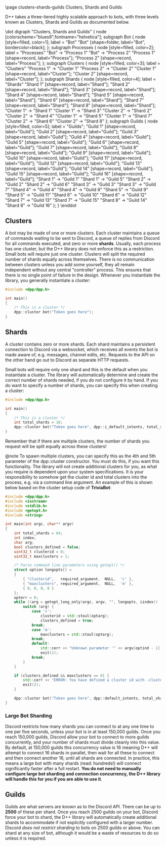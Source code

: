 \page clusters-shards-guilds Clusters, Shards and Guilds

D++ takes a three-tiered highly scalable approach to bots, with three levels known as Clusters, Shards and Guilds as documented below.

\dot
digraph "Clusters, Shards and Guilds" {
    node [colorscheme="blues9",fontname="helvetica"];
    subgraph Bot {
        node [style=filled, color=1];
        label = "Bot"
        "Bot" [shape=folder, label="Bot", bordercolor=black];
    };
    subgraph Processes {
        node [style=filled, color=2];
        label = "Processes"
        "Bot" -> "Process 1"
        "Bot" -> "Process 2"
        "Process 1" [shape=record, label="Process"];
        "Process 2" [shape=record, label="Process"];
    };
    subgraph Clusters {
        node [style=filled, color=3];
        label = "Clusters"
        "Process 1" -> "Cluster 1"
        "Process 2" -> "Cluster 2"
        "Cluster 1" [shape=record, label="Cluster"];
        "Cluster 2" [shape=record, label="Cluster"];
    };
    subgraph Shards {
        node [style=filled, color=4];
        label = "Shards"
        "Shard 1" [shape=record, label="Shard"];
        "Shard 2" [shape=record, label="Shard"];
        "Shard 3" [shape=record, label="Shard"];
        "Shard 4" [shape=record, label="Shard"];
        "Shard 5" [shape=record, label="Shard"];
        "Shard 6" [shape=record, label="Shard"];
        "Shard 7" [shape=record, label="Shard"];
        "Shard 8" [shape=record, label="Shard"];
        "Cluster 1" -> "Shard 1"
        "Cluster 1" -> "Shard 3"
        "Cluster 2" -> "Shard 2"
        "Cluster 2" -> "Shard 4"
        "Cluster 1" -> "Shard 5"
        "Cluster 1" -> "Shard 7"
        "Cluster 2" -> "Shard 6"
        "Cluster 2" -> "Shard 8"
    };
    subgraph Guilds {
        node [style=filled, color=5];
        label = "Guilds";
        "Guild 1" [shape=record, label="Guild"];
        "Guild 2" [shape=record, label="Guild"];
        "Guild 3" [shape=record, label="Guild"];
        "Guild 4" [shape=record, label="Guild"];
        "Guild 5" [shape=record, label="Guild"];
        "Guild 6" [shape=record, label="Guild"];
        "Guild 7" [shape=record, label="Guild"];
        "Guild 8" [shape=record, label="Guild"];
        "Guild 9" [shape=record, label="Guild"];
        "Guild 10" [shape=record, label="Guild"];
        "Guild 11" [shape=record, label="Guild"];
        "Guild 12" [shape=record, label="Guild"];
        "Guild 13" [shape=record, label="Guild"];
        "Guild 14" [shape=record, label="Guild"];
        "Guild 15" [shape=record, label="Guild"];
        "Guild 16" [shape=record, label="Guild"];
        "Shard 1" -> "Guild 1"
        "Shard 1" -> "Guild 5"
        "Shard 2" -> "Guild 2"
        "Shard 2" -> "Guild 6"
        "Shard 3" -> "Guild 3"
        "Shard 3" -> "Guild 7"
        "Shard 4" -> "Guild 4"
        "Shard 4" -> "Guild 8"
        "Shard 5" -> "Guild 9"
        "Shard 5" -> "Guild 11"
        "Shard 6" -> "Guild 10"
        "Shard 6" -> "Guild 12"
        "Shard 7" -> "Guild 13"
        "Shard 7" -> "Guild 15"
        "Shard 8" -> "Guild 14"
        "Shard 8" -> "Guild 16"
    };
}
\enddot

## Clusters

A bot may be made of one or more clusters. Each cluster maintains a queue of commands waiting to be sent to Discord, a queue of replies from Discord for all commands executed, and zero or more **shards**. Usually, each process has one cluster, but the D++ library does not enforce this as a restriction. Small bots will require just one cluster. Clusters will split the required number of shards equally across themselves. There is no communication between clusters unless you add some yourself, they all remain independent without any central "controller" process. This ensures that there is no single point of failure in the design. Whenever you instantiate the library, you generally instantiate a cluster:

```cpp
#include <dpp/dpp.h>

int main()
{
	/* This is a cluster */
	dpp::cluster bot("Token goes here");
}
```

## Shards

A cluster contains zero or more shards. Each shard maintains a persistent connection to Discord via a websocket, which receives all events the bot is made aware of, e.g. messages, channel edits, etc. Requests to the API on the other hand go out to Discord as separate HTTP requests.

Small bots will require only one shard and this is the default when you instantiate a cluster. The library will automatically determine and create the correct number of shards needed, if you do not configure it by hand. If you do want to specify a number of shards, you can specify this when creating a cluster:

```cpp
#include <dpp/dpp.h>

int main()
{
	/* This is a cluster */
	int total_shards = 10;
	dpp::cluster bot("Token goes here", dpp::i_default_intents, total_shards);
}
```

Remember that if there are multiple clusters, the number of shards you request will be split equally across these clusters!

@note To spawn multiple clusters, you can specify this as the 4th and 5th parameter of the dpp::cluster constructor. You must do this, if you want this functionality. The library will not create additional clusters for you, as what you require is dependent upon your system specifications. It is your responsibility to somehow get the cluster id and total clusters into the process, e.g. via a command line argument. An example of this is shown below based on the cluster setup code of **TriviaBot**:
```cpp
#include <dpp/dpp.h>
#include <iostream>
#include <stdlib.h>
#include <getopt.h>
#include <string>

int main(int argc, char** argv)
{
	int total_shards = 64;
	int index;
	char arg;
	bool clusters_defined = false;
	uint32_t clusterid = 0;
	uint32_t maxclusters = 1;

	/* Parse command line parameters using getopt() */
	struct option longopts[] =
	{
		{ "clusterid",   required_argument,  NULL,  'c' },
		{ "maxclusters", required_argument,  NULL,  'm' },
		{ 0, 0, 0, 0 }
	};
	opterr = 0;
	while ((arg = getopt_long_only(argc, argv, "", longopts, &index)) != -1) {
		switch (arg) {
			case 'c':
				clusterid = std::stoul(optarg);
				clusters_defined = true;
			break;
			case 'm':
				maxclusters = std::stoul(optarg);
			break;
			default:
				std::cerr << "Unknown parameter '" << argv[optind - 1] << "'\n";
				exit(1);
			break;
		}
	}

	if (clusters_defined && maxclusters == 0) {
		std::cerr << "ERROR: You have defined a cluster id with -clusterid but no cluster count with -maxclusters.\n";
		exit(2);
	}

	dpp::cluster bot("Token goes here", dpp::default_intents, total_shards, clusterid, maxclusters);
}
```

### Large Bot Sharding

Discord restricts how many shards you can connect to at any one time to one per five seconds, unless your bot is in at least 150,000 guilds. Once you reach 150,000 guilds, Discord allow your bot to connect to more guilds concurrently, and your number of shards must divide cleanly into this value. By default, at 150,000 guilds this concurrency value is 16 meaning D++ will attempt to connect 16 shards in parallel, then wait for all these to connect and then connect another 16, until all shards are connected. In practice, this means a large bot with many shards (read: hundreds!) will connect significantly faster after a full restart. **You do not need to manually configure large bot sharding and connection concurrency, the D++ library will handle this for you if you are able to use it**.


## Guilds

Guilds are what servers are known as to the Discord API. There can be up to **2500** of these per shard. Once you reach 2500 guilds on your bot, Discord force your bot to shard, the D++ library will automatically create additional shards to accommodate if not explicitly configured with a larger number. Discord *does not restrict sharding* to bots on 2500 guilds or above. You can shard at any size of bot, although it would be a waste of resources to do so unless it is required. 
